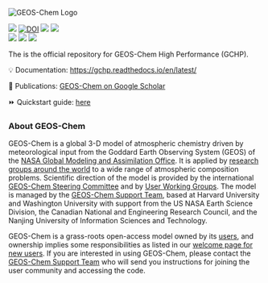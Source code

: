 ![GEOS-Chem Logo](http://acmg.seas.harvard.edu/geos/img/GEOS-Chem_Logo_Light_Background.svg)

<a href="http://wiki.seas.harvard.edu/geos-chem/index.php/GEOS-Chem_versions"><img src="https://img.shields.io/github/v/release/geoschem/GCHP?label=Latest%20Release"></a>
[![DOI](https://zenodo.org/badge/200900441.svg)](https://zenodo.org/badge/latestdoi/200900441)
<a href="https://gchp.readthedocs.io/en/latest/"><img src="https://img.shields.io/readthedocs/gchp?label=ReadTheDocs"></a>
<a href="https://dev.azure.com/geoschem/GCHP/_build"><img src="https://img.shields.io/azure-devops/build/geoschem/GCHP/20/main?label=Build%20Matrix"></a><br>
<a href="https://hub.docker.com/r/geoschem/gchp"><img src="https://img.shields.io/docker/v/geoschem/gchp?color=blue&label=Docker%2FSingularity"></a>
<a href="https://spack.readthedocs.io/en/latest/package_list.html#gchp"><img src="https://img.shields.io/badge/Install%20with-Spack-ff69b4"></a>
<a href="https://github.com/geoschem/GCHP/releases"><img src="https://img.shields.io/github/v/release/geoschem/GCHP?include_prereleases&label=Latest%20Pre-Release"></a>

The is the official repository for GEOS-Chem High Performance (GCHP).

:bulb: Documentation: https://gchp.readthedocs.io/en/latest/

:book: Publications: [GEOS-Chem on Google Scholar](https://scholar.google.com/citations?user=ho-sNj4AAAAJ)

:fast_forward: Quickstart guide: [here](https://gchp.readthedocs.io/en/latest/getting-started/quick-start.html)

### About GEOS-Chem

GEOS-Chem is a global 3-D model of atmospheric chemistry driven by meteorological input from the Goddard Earth Observing System (GEOS) of the [NASA Global Modeling and Assimilation Office](http://gmao.gsfc.nasa.gov/). It is applied by [research groups around the world](http://acmg.seas.harvard.edu/geos/geos_people.html) to a wide range of atmospheric composition problems. Scientific direction of the model is provided by the international [GEOS-Chem Steering Committee](http://acmg.seas.harvard.edu/geos/geos_steering_cmte.html) and by [User Working Groups](http://acmg.seas.harvard.edu/geos/geos_working_groups.html). The model is managed by the [GEOS-Chem Support Team](http://acmg.seas.harvard.edu/geos/geos_chem_support.html), based at Harvard University and Washington University with support from the US NASA Earth Science Division, the Canadian National and Engineering Research Council, and the Nanjing University of Information Sciences and Technology.

GEOS-Chem is a grass-roots open-access model owned by its [users](http://acmg.seas.harvard.edu/geos/geos_people.html), and ownership implies some responsibilities as listed in our [welcome page for new users](http://acmg.seas.harvard.edu/geos/geos_welcome.html). If you are interested in using GEOS-Chem, please contact the [GEOS-Chem Support Team](http://wiki.seas.harvard.edu/geos-chem/index.php/GEOS-Chem_Support_Team) who will send you instructions for joining the user community and accessing the code.
